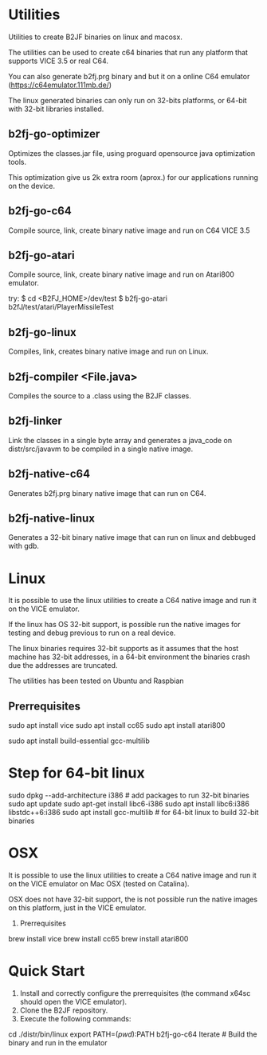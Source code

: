 # Utilities

Utilities to create B2JF binaries on linux and macosx.

The utilities can be used to create c64 binaries that run any platform that supports VICE 3.5 or real C64.

You can also generate b2fj.prg binary and but it on a online C64 emulator (https://c64emulator.111mb.de/)

The linux generated binaries can only run on 32-bits platforms, or 64-bit with 32-bit libraries installed.

## b2fj-go-optimizer

Optimizes the classes.jar file, using proguard opensource java optimization tools.

This optimization give us 2k extra room (aprox.) for our applications running on the device.

## b2fj-go-c64 <File>

Compile source, link, create binary native image and run on C64 VICE 3.5

## b2fj-go-atari <File>

Compile source, link, create binary native image and run on Atari800 emulator.

try:
$ cd <B2FJ_HOME>/dev/test
$ b2fj-go-atari b2fJ/test/atari/PlayerMissileTest

## b2fj-go-linux <File>

Compiles, link, creates binary native image and run on Linux.

## b2fj-compiler <File.java>

Compiles the source to a .class using the B2JF classes.

## b2fj-linker <File>

Link the classes in a single byte array and generates a java_code on distr/src/javavm to be compiled in a single native image.

## b2fj-native-c64

Generates b2fj.prg binary native image that can run on C64.

## b2fj-native-linux

Generates a 32-bit binary native image that can run on linux and debbuged with gdb.

# Linux

It is possible to use the linux utilities to create a C64 native image and run it on the VICE emulator. 

If the linux has OS 32-bit support, is possible run the native images for testing and debug previous to run on a real device.

The linux binaries requires 32-bit supports as it assumes that the host machine has 32-bit addresses, in a 64-bit environment the binaries crash due the addresses are truncated.

The utilities has been tested on Ubuntu and Raspbian

## Prerrequisites

sudo apt install vice
sudo apt install cc65
sudo apt install atari800

sudo apt install build-essential gcc-multilib
# Step for 64-bit linux
sudo dpkg --add-architecture i386 # add packages to run 32-bit binaries
sudo apt update
sudo apt-get install libc6-i386
sudo apt install libc6:i386 libstdc++6:i386
sudo apt install gcc-multilib # for 64-bit linux to build 32-bit binaries

# OSX

It is possible to use the linux utilities to create a C64 native image and run it on the VICE emulator on Mac OSX (tested on Catalina).

OSX does not have 32-bit support, the is not possible run the native images on this platform, just in the VICE emulator.

1. Prerrequisites

brew install vice
brew install cc65
brew install atari800

# Quick Start

1. Install and correctly configure the prerrequisites (the command x64sc should open the VICE emulator).
2. Clone the B2JF repository.
3. Execute the following commands:

cd ./distr/bin/linux
export PATH=$(pwd):$PATH
b2fj-go-c64 Iterate # Build the binary and run in the emulator
